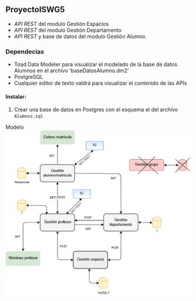 ## ProyectoISWG5
- *API REST* del modulo Gestión Espacios
- *API REST* del modulo  Gestión Departamento
- *API REST* y base de datos del modulo Gestión Alumno.

### Dependecias
- Toad Data Modeler para visualizar el modelado de la base de datos Alumnos en el archivo 'baseDatosAlumno.dm2'
- PostgreSQL
- Cualquier editor de texto valdrá para visualizar el contenido de las APIs

#### Instalar:
1. Crear una base de datos en Postgres con el esquema el del archivo `Alumnos.sql`

Modelo
![Alt text](./modelo.png)
